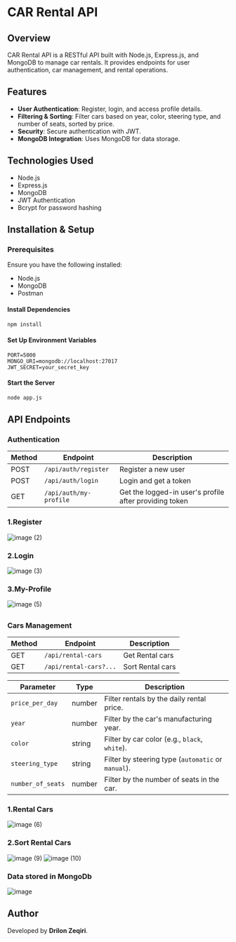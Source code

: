 # CAR Rental API

## Overview

CAR Rental API is a RESTful API built with Node.js, Express.js, and MongoDB to manage car rentals. It provides endpoints for user authentication, car management, and rental operations.

## Features

- **User Authentication**: Register, login, and access profile details.
- **Filtering & Sorting**: Filter cars based on year, color, steering type, and number of seats, sorted by price.
- **Security**: Secure authentication with JWT.
- **MongoDB Integration**: Uses MongoDB for data storage.

## Technologies Used

- Node.js
- Express.js
- MongoDB 
- JWT Authentication
- Bcrypt for password hashing

## Installation & Setup

### Prerequisites
Ensure you have the following installed:

- Node.js
- MongoDB
- Postman 


#### Install Dependencies
```sh
npm install
```

#### Set Up Environment Variables
```env
PORT=5000
MONGO_URI=mongodb://localhost:27017
JWT_SECRET=your_secret_key
```

#### Start the Server
```sh
node app.js
```

## API Endpoints

### Authentication

| Method | Endpoint            | Description              |
|--------|--------------------|--------------------------|
| POST   | `/api/auth/register` | Register a new user      |
| POST   | `/api/auth/login`    | Login and get a token    |
| GET    | `/api/auth/my-profile`  | Get the logged-in user's profile after providing token|

### 1.Register
![image (2)](https://github.com/user-attachments/assets/14af62a3-8f29-43a5-bbd0-59f4cb6eb7e6)
### 2.Login 
![image (3)](https://github.com/user-attachments/assets/f29225ab-ca32-4cd5-a267-d8a3b2191ad6)
### 3.My-Profile
![image (5)](https://github.com/user-attachments/assets/c7dd6c61-8c7c-4cc0-9b46-46149595016c)
##




### Cars Management

| Method | Endpoint            | Description               |
|--------|--------------------|---------------------------|
| GET    | `/api/rental-cars` | Get Rental cars |
| GET    | `/api/rental-cars?...`| Sort Rental cars |


| Parameter         | Type    | Description |
|--------|--------------------|---------------------------|
| `price_per_day`  | number  | Filter rentals by the daily rental price. |
| `year`           | number  | Filter by the car's manufacturing year. |
| `color`          | string  | Filter by car color (e.g., `black`, `white`). |
| `steering_type`  | string  | Filter by steering type (`automatic` or `manual`). |
| `number_of_seats` | number | Filter by the number of seats in the car. |


### 1.Rental Cars 
![image (6)](https://github.com/user-attachments/assets/1d4aeff9-98b1-48ca-9d60-93e2e0a59bf2)
### 2.Sort Rental Cars 
![image (9)](https://github.com/user-attachments/assets/0cd05c29-5f4f-48bb-b287-0c79444452d6)
![image (10)](https://github.com/user-attachments/assets/352f2ff7-4728-4b2c-a8f3-f1a26d0d93d6)
### Data stored in MongoDb
![image](https://github.com/user-attachments/assets/00a5c640-adbf-47f2-829f-68b6dbbeb3f2)






## 

## Author
Developed by **Drilon Zeqiri**.

